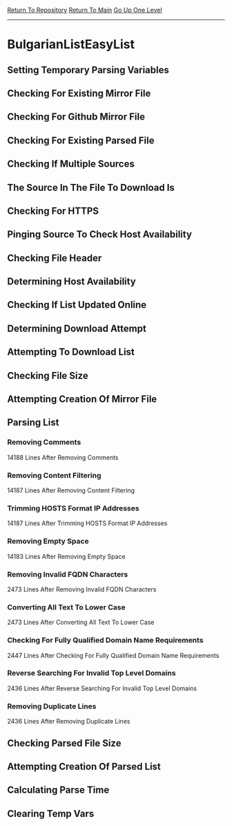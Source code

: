 [Return To Repository](https://github.com/deathbybandaid/piholeparser/)
[Return To Main](https://github.com/deathbybandaid/piholeparser/blob/master/RecentRunLogs/Mainlog.md)
[Go Up One Level](https://github.com/deathbybandaid/piholeparser/blob/master/RecentRunLogs/TopLevelScripts/30-Processing-External-Blacklists.md)
____________________________________
# BulgarianListEasyList
## Setting Temporary Parsing Variables
## Checking For Existing Mirror File
## Checking For Github Mirror File
## Checking For Existing Parsed File
## Checking If Multiple Sources
## The Source In The File To Download Is
## Checking For HTTPS
## Pinging Source To Check Host Availability
## Checking File Header
## Determining Host Availability
## Checking If List Updated Online
## Determining Download Attempt
## Attempting To Download List
## Checking File Size
## Attempting Creation Of Mirror File
## Parsing List
### Removing Comments
14188 Lines After Removing Comments
### Removing Content Filtering
14187 Lines After Removing Content Filtering
### Trimming HOSTS Format IP Addresses
14187 Lines After Trimming HOSTS Format IP Addresses
### Removing Empty Space
14183 Lines After Removing Empty Space
### Removing Invalid FQDN Characters
2473 Lines After Removing Invalid FQDN Characters
### Converting All Text To Lower Case
2473 Lines After Converting All Text To Lower Case
### Checking For Fully Qualified Domain Name Requirements
2447 Lines After Checking For Fully Qualified Domain Name Requirements
### Reverse Searching For Invalid Top Level Domains
2436 Lines After Reverse Searching For Invalid Top Level Domains
### Removing Duplicate Lines
2436 Lines After Removing Duplicate Lines
## Checking Parsed File Size
## Attempting Creation Of Parsed List
## Calculating Parse Time
## Clearing Temp Vars
